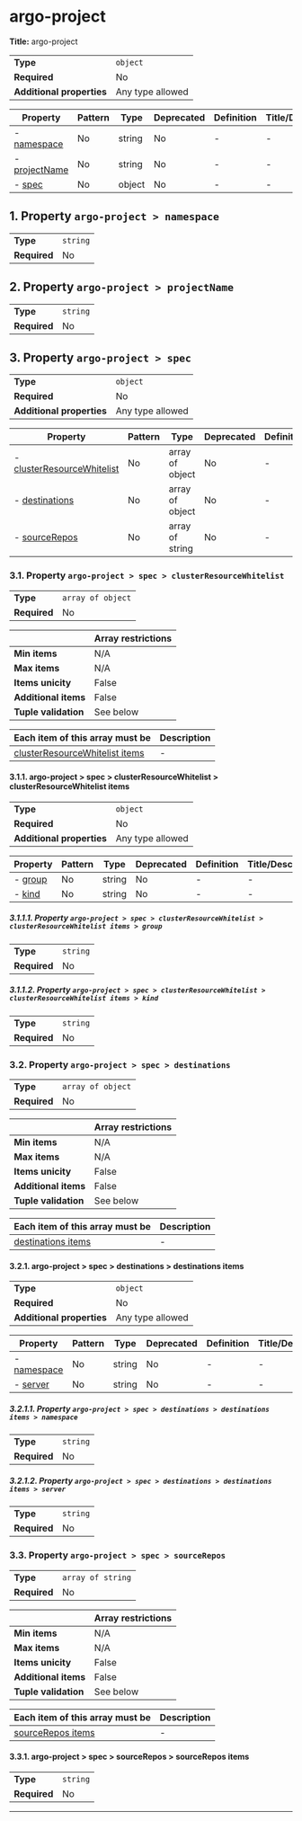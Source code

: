 # argo-project

**Title:** argo-project

|                           |                  |
| ------------------------- | ---------------- |
| **Type**                  | `object`         |
| **Required**              | No               |
| **Additional properties** | Any type allowed |

| Property                       | Pattern | Type   | Deprecated | Definition | Title/Description |
| ------------------------------ | ------- | ------ | ---------- | ---------- | ----------------- |
| - [namespace](#namespace )     | No      | string | No         | -          | -                 |
| - [projectName](#projectName ) | No      | string | No         | -          | -                 |
| - [spec](#spec )               | No      | object | No         | -          | -                 |

## <a name="namespace"></a>1. Property `argo-project > namespace`

|              |          |
| ------------ | -------- |
| **Type**     | `string` |
| **Required** | No       |

## <a name="projectName"></a>2. Property `argo-project > projectName`

|              |          |
| ------------ | -------- |
| **Type**     | `string` |
| **Required** | No       |

## <a name="spec"></a>3. Property `argo-project > spec`

|                           |                  |
| ------------------------- | ---------------- |
| **Type**                  | `object`         |
| **Required**              | No               |
| **Additional properties** | Any type allowed |

| Property                                                      | Pattern | Type            | Deprecated | Definition | Title/Description |
| ------------------------------------------------------------- | ------- | --------------- | ---------- | ---------- | ----------------- |
| - [clusterResourceWhitelist](#spec_clusterResourceWhitelist ) | No      | array of object | No         | -          | -                 |
| - [destinations](#spec_destinations )                         | No      | array of object | No         | -          | -                 |
| - [sourceRepos](#spec_sourceRepos )                           | No      | array of string | No         | -          | -                 |

### <a name="spec_clusterResourceWhitelist"></a>3.1. Property `argo-project > spec > clusterResourceWhitelist`

|              |                   |
| ------------ | ----------------- |
| **Type**     | `array of object` |
| **Required** | No                |

|                      | Array restrictions |
| -------------------- | ------------------ |
| **Min items**        | N/A                |
| **Max items**        | N/A                |
| **Items unicity**    | False              |
| **Additional items** | False              |
| **Tuple validation** | See below          |

| Each item of this array must be                                        | Description |
| ---------------------------------------------------------------------- | ----------- |
| [clusterResourceWhitelist items](#spec_clusterResourceWhitelist_items) | -           |

#### <a name="spec_clusterResourceWhitelist_items"></a>3.1.1. argo-project > spec > clusterResourceWhitelist > clusterResourceWhitelist items

|                           |                  |
| ------------------------- | ---------------- |
| **Type**                  | `object`         |
| **Required**              | No               |
| **Additional properties** | Any type allowed |

| Property                                               | Pattern | Type   | Deprecated | Definition | Title/Description |
| ------------------------------------------------------ | ------- | ------ | ---------- | ---------- | ----------------- |
| - [group](#spec_clusterResourceWhitelist_items_group ) | No      | string | No         | -          | -                 |
| - [kind](#spec_clusterResourceWhitelist_items_kind )   | No      | string | No         | -          | -                 |

##### <a name="spec_clusterResourceWhitelist_items_group"></a>3.1.1.1. Property `argo-project > spec > clusterResourceWhitelist > clusterResourceWhitelist items > group`

|              |          |
| ------------ | -------- |
| **Type**     | `string` |
| **Required** | No       |

##### <a name="spec_clusterResourceWhitelist_items_kind"></a>3.1.1.2. Property `argo-project > spec > clusterResourceWhitelist > clusterResourceWhitelist items > kind`

|              |          |
| ------------ | -------- |
| **Type**     | `string` |
| **Required** | No       |

### <a name="spec_destinations"></a>3.2. Property `argo-project > spec > destinations`

|              |                   |
| ------------ | ----------------- |
| **Type**     | `array of object` |
| **Required** | No                |

|                      | Array restrictions |
| -------------------- | ------------------ |
| **Min items**        | N/A                |
| **Max items**        | N/A                |
| **Items unicity**    | False              |
| **Additional items** | False              |
| **Tuple validation** | See below          |

| Each item of this array must be                | Description |
| ---------------------------------------------- | ----------- |
| [destinations items](#spec_destinations_items) | -           |

#### <a name="spec_destinations_items"></a>3.2.1. argo-project > spec > destinations > destinations items

|                           |                  |
| ------------------------- | ---------------- |
| **Type**                  | `object`         |
| **Required**              | No               |
| **Additional properties** | Any type allowed |

| Property                                           | Pattern | Type   | Deprecated | Definition | Title/Description |
| -------------------------------------------------- | ------- | ------ | ---------- | ---------- | ----------------- |
| - [namespace](#spec_destinations_items_namespace ) | No      | string | No         | -          | -                 |
| - [server](#spec_destinations_items_server )       | No      | string | No         | -          | -                 |

##### <a name="spec_destinations_items_namespace"></a>3.2.1.1. Property `argo-project > spec > destinations > destinations items > namespace`

|              |          |
| ------------ | -------- |
| **Type**     | `string` |
| **Required** | No       |

##### <a name="spec_destinations_items_server"></a>3.2.1.2. Property `argo-project > spec > destinations > destinations items > server`

|              |          |
| ------------ | -------- |
| **Type**     | `string` |
| **Required** | No       |

### <a name="spec_sourceRepos"></a>3.3. Property `argo-project > spec > sourceRepos`

|              |                   |
| ------------ | ----------------- |
| **Type**     | `array of string` |
| **Required** | No                |

|                      | Array restrictions |
| -------------------- | ------------------ |
| **Min items**        | N/A                |
| **Max items**        | N/A                |
| **Items unicity**    | False              |
| **Additional items** | False              |
| **Tuple validation** | See below          |

| Each item of this array must be              | Description |
| -------------------------------------------- | ----------- |
| [sourceRepos items](#spec_sourceRepos_items) | -           |

#### <a name="spec_sourceRepos_items"></a>3.3.1. argo-project > spec > sourceRepos > sourceRepos items

|              |          |
| ------------ | -------- |
| **Type**     | `string` |
| **Required** | No       |

----------------------------------------------------------------------------------------------------------------------------
